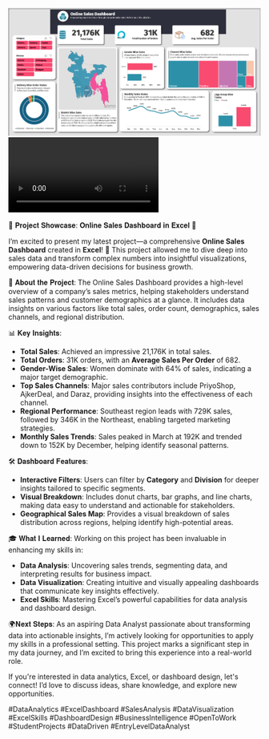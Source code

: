 ![Preview](Screenshot_53.png)
![Demo](1107.mp4)

🚀 𝐏𝐫𝐨𝐣𝐞𝐜𝐭 𝐒𝐡𝐨𝐰𝐜𝐚𝐬𝐞: 𝐎𝐧𝐥𝐢𝐧𝐞 𝐒𝐚𝐥𝐞𝐬 𝐃𝐚𝐬𝐡𝐛𝐨𝐚𝐫𝐝 𝐢𝐧 𝐄𝐱𝐜𝐞𝐥 🚀

I’m excited to present my latest project—a comprehensive **Online Sales Dashboard** created in **Excel**! 🎉 This project allowed me to dive deep into sales data and transform complex numbers into insightful visualizations, empowering data-driven decisions for business growth.

🌟 𝐀𝐛𝐨𝐮𝐭 𝐭𝐡𝐞 𝐏𝐫𝐨𝐣𝐞𝐜𝐭:
The Online Sales Dashboard provides a high-level overview of a company’s sales metrics, helping stakeholders understand sales patterns and customer demographics at a glance. It includes data insights on various factors like total sales, order count, demographics, sales channels, and regional distribution.

📊 𝐊𝐞𝐲 𝐈𝐧𝐬𝐢𝐠𝐡𝐭𝐬:
- **Total Sales**: Achieved an impressive 21,176K in total sales.
- **Total Orders**: 31K orders, with an **Average Sales Per Order** of 682.
- **Gender-Wise Sales**: Women dominate with 64% of sales, indicating a major target demographic.
- **Top Sales Channels**: Major sales contributors include PriyoShop, AjkerDeal, and Daraz, providing insights into the effectiveness of each channel.
- **Regional Performance**: Southeast region leads with 729K sales, followed by 346K in the Northeast, enabling targeted marketing strategies.
- **Monthly Sales Trends**: Sales peaked in March at 192K and trended down to 152K by December, helping identify seasonal patterns.

🛠️ 𝐃𝐚𝐬𝐡𝐛𝐨𝐚𝐫𝐝 𝐅𝐞𝐚𝐭𝐮𝐫𝐞𝐬:
- **Interactive Filters**: Users can filter by **Category** and **Division** for deeper insights tailored to specific segments.
- **Visual Breakdown**: Includes donut charts, bar graphs, and line charts, making data easy to understand and actionable for stakeholders.
- **Geographical Sales Map**: Provides a visual breakdown of sales distribution across regions, helping identify high-potential areas.

🎓 𝐖𝐡𝐚𝐭 𝐈 𝐋𝐞𝐚𝐫𝐧𝐞𝐝:
Working on this project has been invaluable in enhancing my skills in:
- **Data Analysis**: Uncovering sales trends, segmenting data, and interpreting results for business impact.
- **Data Visualization**: Creating intuitive and visually appealing dashboards that communicate key insights effectively.
- **Excel Skills**: Mastering Excel’s powerful capabilities for data analysis and dashboard design.

🌍𝐍𝐞𝐱𝐭 𝐒𝐭𝐞𝐩𝐬:
As an aspiring Data Analyst passionate about transforming data into actionable insights, I’m actively looking for opportunities to apply my skills in a professional setting. This project marks a significant step in my data journey, and I’m excited to bring this experience into a real-world role.

If you're interested in data analytics, Excel, or dashboard design, let's connect! I’d love to discuss ideas, share knowledge, and explore new opportunities.

#DataAnalytics #ExcelDashboard #SalesAnalysis #DataVisualization #ExcelSkills #DashboardDesign #BusinessIntelligence #OpenToWork #StudentProjects #DataDriven #EntryLevelDataAnalyst
